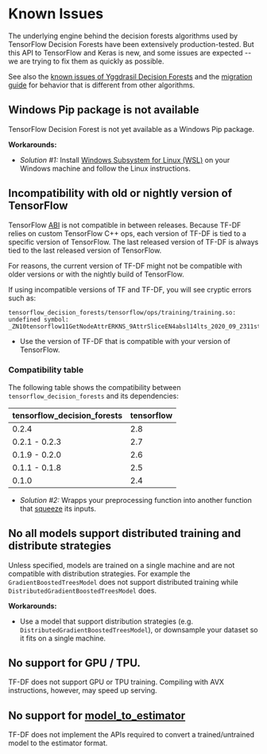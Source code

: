 # Known Issues

The underlying engine behind the decision forests algorithms used by TensorFlow
Decision Forests have been extensively production-tested. But this API to
TensorFlow and Keras is new, and some issues are expected -- we are trying to
fix them as quickly as possible.

See also the
[known issues of Yggdrasil Decision Forests](https://github.com/google/yggdrasil-decision-forests/documentation/known_issues.md)
and the [migration guide](migration.md) for behavior that is different from
other algorithms.

## Windows Pip package is not available

TensorFlow Decision Forest is not yet available as a Windows Pip package.

**Workarounds:**

-   *Solution #1:* Install
    [Windows Subsystem for Linux (WSL)](https://en.wikipedia.org/wiki/Windows_Subsystem_for_Linux)
    on your Windows machine and follow the Linux instructions.

## Incompatibility with old or nightly version of TensorFlow

TensorFlow [ABI](https://en.wikipedia.org/wiki/Application_binary_interface) is
not compatible in between releases. Because TF-DF relies on custom TensorFlow
C++ ops, each version of TF-DF is tied to a specific version of TensorFlow. The
last released version of TF-DF is always tied to the last released version of
TensorFlow.

For reasons, the current version of TF-DF might not be compatible with older
versions or with the nightly build of TensorFlow.

If using incompatible versions of TF and TF-DF, you will see cryptic errors such
as:

```
tensorflow_decision_forests/tensorflow/ops/training/training.so: undefined symbol: _ZN10tensorflow11GetNodeAttrERKNS_9AttrSliceEN4absl14lts_2020_09_2311string_viewEPSs
```

-   Use the version of TF-DF that is compatible with your version of TensorFlow.

### Compatibility table

The following table shows the compatibility between
`tensorflow_decision_forests` and its dependencies:

tensorflow_decision_forests | tensorflow
--------------------------- | ----------
0.2.4                       | 2.8
0.2.1 - 0.2.3               | 2.7
0.1.9 - 0.2.0               | 2.6
0.1.1 - 0.1.8               | 2.5
0.1.0                       | 2.4

-   *Solution #2:* Wrapps your preprocessing function into another function that
    [squeeze](https://www.tensorflow.org/api_docs/python/tf/squeeze) its inputs.

## No all models support distributed training and distribute strategies

Unless specified, models are trained on a single machine and are not compatible
with distribution strategies. For example the `GradientBoostedTreesModel` does
not support distributed training while `DistributedGradientBoostedTreesModel`
does.

**Workarounds:**

-   Use a model that support distribution strategies (e.g.
    `DistributedGradientBoostedTreesModel`), or downsample your dataset so it
    fits on a single machine.

## No support for GPU / TPU.

TF-DF does not support GPU or TPU training. Compiling with AVX instructions,
however, may speed up serving.

## No support for [model_to_estimator](https://www.tensorflow.org/api_docs/python/tf/keras/estimator/model_to_estimator)

TF-DF does not implement the APIs required to convert a trained/untrained model
to the estimator format.
